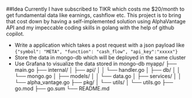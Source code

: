 ##Idea
Currently I have subscribed to TIKR which costs me $20/month to get fundamental data like earnings, cashflow etc. This project is to bring that cost down by having a self-implemented solution using AlphaVantage API and my impeccable coding skills in golang with the help of github copilot.

- Write a application which takes a post request with a json payload like
`
{"symbol": "META", "function": "cash_flow", "api_key":"xxxxx"}
`
- Store the data in mongo-db which will be deployed in the same cluster
- Use Grafana to visualize the data stored in mongo-db
myapp/
├── main.go
├── internal/
│   ├── api/
│   │   └── handler.go
│   ├── db/
│   │   └── mongo.go
│   ├── models/
│   │   └── data.go
│   ├── services/
│   │   └── alpha_vantage.go
├── pkg/
│   └── utils/
│       └── utils.go
├── go.mod
├── go.sum
└── README.md
